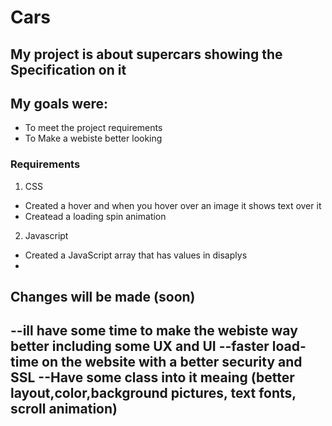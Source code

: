 # Cars
## My project is about supercars showing the Specification on it 
## My goals were: 
- To meet the project requirements  
- To Make a webiste better looking   

### Requirements
1. CSS
- Created a hover and when you hover over an image it shows text over it 
- Createad a loading spin animation

2. Javascript
- Created a JavaScript array that has values in disaplys
-







 


## Changes will be made (soon) 
--ill have some time to make the webiste way better including some UX and UI 
--faster load-time on the website with a better security and SSL
--Have some class into it meaing (better layout,color,background pictures, text fonts, scroll animation)
--
